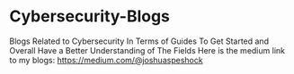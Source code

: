 # Cybersecurity-Blogs
Blogs Related to Cybersecurity In Terms of Guides To Get Started and Overall Have a Better Understanding of The Fields
Here is the medium link to my blogs: https://medium.com/@joshuaspeshock 
